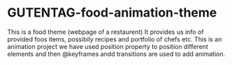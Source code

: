 # GUTENTAG-food-animation-theme
  This is a food theme (webpage of a restaurent)
  It provides us info of provided foos items, possibily recipes and portfolio of chefs etc.
  This is an animation project we have used position property to position different elements and then @keyframes andd transitions are used to add animation.